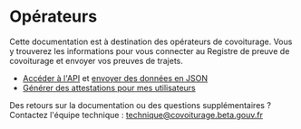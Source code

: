 # Opérateurs

Cette documentation est à destination des opérateurs de covoiturage. Vous y trouverez les informations pour vous connecter au Registre de preuve de covoiturage et envoyer vos preuves de trajets.

- [Accéder à l'API](/operateurs/acces.html) et [envoyer des données en JSON](/operateurs/api-v3.html)
- [Générer des attestations pour mes utilisateurs](/operateurs/api-v3.html)

Des retours sur la documentation ou des questions supplémentaires ?  
Contactez l'équipe technique : [technique@covoiturage.beta.gouv.fr](mailto:technique@covoiturage.beta.gouv.fr)
